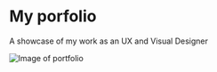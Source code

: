 # My porfolio

A showcase of my work as an UX and Visual Designer

![Image of portfolio](https://github.com/efrencast/efrencastillo/blob/master/website-presentation.jpg)
